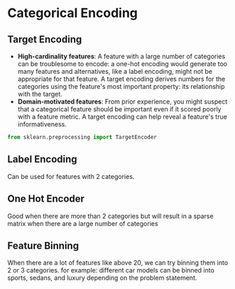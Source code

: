 # Categorical Encoding

## Target Encoding

* **High-cardinality features**: A feature with a large number of categories can be troublesome to encode: a one-hot encoding would generate too many features and alternatives, like a label encoding, might not be appropriate for that feature. A target encoding derives numbers for the categories using the feature's most important property: its relationship with the target.
* **Domain-motivated features**: From prior experience, you might suspect that a categorical feature should be important even if it scored poorly with a feature metric. A target encoding can help reveal a feature's true informativeness.

```python
from sklearn.preprocessing import TargetEncoder
```

## Label Encoding

Can be used for features with 2 categories.

## One Hot Encoder

Good when there are more than 2 categories but will result in a sparse matrix when there are a large number of categories

## Feature Binning

When there are a lot of features like above 20, we can try binning them into 2 or 3 categories. for example: different car models can be binned into sports, sedans, and luxury depending on the problem statement.


